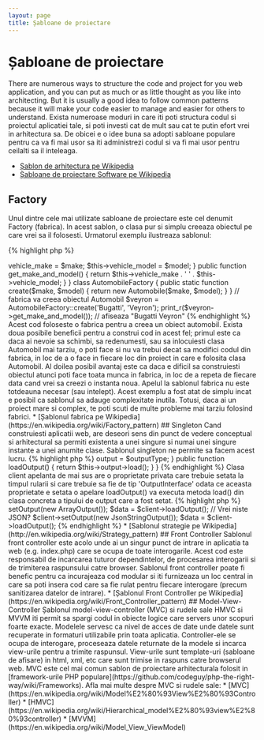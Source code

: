 ```yaml
---
layout: page
title: Șabloane de proiectare
---
```


# Șabloane de proiectare

There are numerous ways to structure the code and project for you web application, and you can put as much or as little
thought as you like into architecting. But it is usually a good idea to follow common patterns because it will make
your code easier to manage and easier for others to understand.
Exista numeroase moduri in care iti poti structura codul si proiectul aplicatiei tale, si poti
investi cat de mult sau cat te putin efort vrei in arhitectura sa. De obicei e o idee buna
sa adopti sabloane populare pentru ca va fi mai usor sa iti administrezi codul si
va fi mai usor pentru ceilalti sa il inteleaga.


* [Șablon de arhitectura pe Wikipedia](https://en.wikipedia.org/wiki/Architectural_pattern)
* [Șabloane de proiectare Software pe Wikipedia](https://en.wikipedia.org/wiki/Software_design_pattern)

## Factory

Unul dintre cele mai utilizate sabloane de proiectare este cel denumit Factory (fabrica).
In acest sablon, o clasa pur si simplu creeaza obiectul pe care vrei sa il folosesti.
Urmatorul exemplu ilustreaza sablonul:

{% highlight php %}
<?php
class Automobile
{
    private $vehicle_make;
    private $vehicle_model;

    public function __construct($make, $model)
    {
        $this->vehicle_make = $make;
        $this->vehicle_model = $model;
    }

    public function get_make_and_model()
    {
        return $this->vehicle_make . ' ' . $this->vehicle_model;
    }
}

class AutomobileFactory
{
    public static function create($make, $model)
    {
        return new Automobile($make, $model);
    }
}

// fabrica va creea obiectul Automobil
$veyron = AutomobileFactory::create('Bugatti', 'Veyron');

print_r($veyron->get_make_and_model()); // afiseaza "Bugatti Veyron"
{% endhighlight %}

Acest cod foloseste o fabrica pentru a creea un obiect automobil. Exista doua posibile beneficii
pentru a construi cod in acest fel; primul este ca daca ai nevoie sa schimbi, sa redenumesti, sau sa inlocuiesti
clasa Automobil mai tarziu, o poti face si nu va trebui decat sa modifici codul din fabrica, in loc de a o face
in fiecare loc din proiect in care e folosita clasa Automobil. Al doilea posibil avantaj este ca daca e
dificil sa construiesti obiectul atunci poti face toata munca in fabrica, in loc de a repeta de fiecare data
cand vrei sa creezi o instanta noua.

Apelul la sablonul fabrica nu este totdeauna necesar (sau intelept). Acest exemplu a fost atat de simplu incat
e posibil ca sablonul sa adauge complexitate inutila. Totusi, daca ai un proiect mare si complex, te poti scuti
de multe probleme mai tarziu folosind fabrici.


* [Șablonul fabrica pe Wikipedia](https://en.wikipedia.org/wiki/Factory_pattern)

## Singleton

Cand construiesti aplicatii web, are deseori sens din punct de vedere conceptual si arhitectural sa permiti
existenta a unei singure si numai unei singure instante a unei anumite clase. Sablonul singleton ne permite
sa facem acest lucru.

{% highlight php %}
<?php
class Singleton
{
    /**
     * Returneaza instanta *Singleton* a acestei clase
     *
     * @staticvar Singleton $instance Instanta *Singleton* a acestei clase.
     *
     * @return Singleton Instanta *Singleton*.
     */
    public static function getInstance()
    {
        static $instance = null;
        if (null === $instance) {
            $instance = new static();
        }

        return $instance;
    }

    /**
     * Constructor privat pentru a preveni crearea unei noi instante prin operatorul `new` din afara acestei clase.
     */
    protected function __construct()
    {
    }

    /**
     * Metoda privata de clonare pentru a preveni clonarea instantei *Singleton*.
     *
     * @return void
     */
    private function __clone()
    {
    }

    /**
     * Metoda privata de deserializare pentru a preveni deserializarea instaintei *Singleton*.
     *
     * @return void
     */
    private function __wakeup()
    {
    }
}

class SingletonChild extends Singleton
{
}

$obj = Singleton::getInstance();
var_dump($obj === Singleton::getInstance());             // bool(true)

$anotherObj = SingletonChild::getInstance();
var_dump($anotherObj === Singleton::getInstance());      // bool(false)

var_dump($anotherObj === SingletonChild::getInstance()); // bool(true)
{% endhighlight %}

Codul de mai sus implementeaza sablonul singleton folosind o variabila [*statica*](http://php.net/language.variables.scope#language.variables.scope.static) si metoda statica de creare `getInstance()`.
Notam urmatoarele:

* Constructorul [`__construct`](http://php.net/language.oop5.decon#object.construct) este declarat ca protected pentru a preveni
crearea unei noi instante a clasei via operatorului `new`.
* Metoda magica [`__clone`](http://php.net/language.oop5.cloning#object.clone) este declarata privata pentru apreveni clonarea unei
instante a clasei via operatorul [`clone`](http://php.net/language.oop5.cloning).
* Metoda magica [`__wakeup`](http://php.net/language.oop5.magic#object.wakeup) este declarata privata pentru a preveni deserializarea
unei instante a clasei via functiei globale [`unserialize()`](http://php.net/function.unserialize).
* O noua instanta este creata via [late static binding](http://php.net/language.oop5.late-static-bindings) in
metoda statica de creare `getInstance()` cu cuvantul cheie `static`. Asta permite subclasarea clasei `Singleton` din exemplu.


Șablonul singleton este util atunci cand avem nevoie sa fim siguri ca avem o singura instanta a clasei pentru
intregul ciclu de viata a aplicatiei noastre web. Aceasta se intampla de obicei pentru obiectele globale
(precum clase de Configurare) sau resurse comune (ca o stiva de evenimente)..

Ar trebui sa fii precaut cand folosesti sablonul singleton, prin natura sa acesta introduce o stare globala
in aplicatia ta, reducand astfel testabilitatea. In majoritatea cazurilor, injectarea dependintelor poate
(si ar trebui) fi folosita in locul unei clase singleton. Folosind injectarea dependintelor inseamna ca nu
introducem cuplari nenecesare in arhitectura aplicatiei noastre, intrucat obiectul ce foloseste resursa
globala sau comuna nu necesita cunostinte despre o clasa definita concret.



* [Șablonul singleton pe Wikipedia](https://en.wikipedia.org/wiki/Singleton_pattern)

## Strategie

Cu sablonul Strategie incapsulezi familii specifice de algoritmi permitant clasei client responsabila de
instantierea unui algoritm particular sa nu aiba cunostinte despre implementarea efectiva.
Exista cateva variatii pe tema sablonului strategie, cea mai simpla dintre ele este expusa dedesubt:

Prima sectiune de cod ilustreaza o familie de algoritmi; ai putea dori un array serializat, ceva JSON
sau poate doar un array de date:
{% highlight php %}
<?php

interface OutputInterface
{
    public function load();
}

class SerializedArrayOutput implements OutputInterface
{
    public function load()
    {
        return serialize($arrayOfData);
    }
}

class JsonStringOutput implements OutputInterface
{
    public function load()
    {
        return json_encode($arrayOfData);
    }
}

class ArrayOutput implements OutputInterface
{
    public function load()
    {
        return $arrayOfData;
    }
}
{% endhighlight %}

Incapsuland algoritmii de mai sus faci in codul tau foarte clar ca alti programatori pot foarte usor adauga
noi tipuri de iesiri fara sa afecteze codul client.

Vei vedea cum fiecare clasa 'output' concreta implementeaza o OutputInterface - iar asta e pentru doua scopuri,
primul este ca astfel se prevede un contract simplu care trebuie respectat de catre orice noua implementare concreta,
iar secund vei vedea in sectiunea urmatoare ca de acum poti utiliza [Type Hinting](http://php.net/manual/en/language.oop5.typehinting.php)
pentru a asigura ca clientul care utilizeaza aceste comportamente este de tipul corect in acest caz 'OutputInterface'.

Urmatorul extras de cod subliniaza cum o clasa client apelanta ar putea folosi unul dintre acesti algoritmi, si,
chiar si mai bine, ar putea hotari comportamentul necesar la timpul rularii:
{% highlight php %}
<?php

class SomeClient
{
    private $output;

    public function setOutput(OutputInterface $outputType)
    {
        $this->output = $outputType;
    }

    public function loadOutput()
    {
        return $this->output->load();
    }
}
{% endhighlight %}

Clasa client apelanta de mai sus are o proprietate privata care trebuie setata la timpul rularii si care trebuie
sa fie de tip 'OutputInterface' odata ce aceasta proprietate e setata o apelare loadOutput() va executa metoda load() din
clasa concreta a tipului de output care a fost setat.
{% highlight php %}
<?php

$client = new SomeClient();

// Vrei un array?
$client->setOutput(new ArrayOutput());
$data = $client->loadOutput();

// Vrei niste JSON?
$client->setOutput(new JsonStringOutput());
$data = $client->loadOutput();

{% endhighlight %}

* [Sablonul strategie pe Wikipedia](http://en.wikipedia.org/wiki/Strategy_pattern)

## Front Controller

Sablonul front controller este acolo unde ai un singur punct de intrare in aplicatia ta web (e.g. index.php)
care se ocupa de toate interogarile. Acest cod este responsabil de incarcarea tuturor dependintelor, de
procesarea interogarii si de trimiterea raspunsului catre browser. Sablonul front controller poate fi benefic
pentru ca incurajeaza cod modular si iti furnizeaza un loc central in care sa poti insera cod care sa fie
rulat pentru fiecare interogare (precum sanitizarea datelor de intrare).

* [Șablonul Front Controller pe Wikipedia](https://en.wikipedia.org/wiki/Front_Controller_pattern)

## Model-View-Controller


Șablonul model-view-controller (MVC) si rudele sale HMVC si MVVM iti permit sa spargi codul in obiecte logice care
servers unor scopuri foarte exacte. Modelele servesc ca nivel de acces de date unde datele sunt recuperate in formaturi
utilizabile prin toata aplicatia. Controller-ele se ocupa de interogare, proceseaza datele returnate de la
modele si incarca view-urile pentru a trimite raspunsul. View-urile sunt template-uri (sabloane de afisare) in html, xml,
etc care sunt trimise in raspuns catre browserul web.

MVC este cel mai comun sablon de proiectare arhitecturala folosit in [framework-urile PHP populare](https://github.com/codeguy/php-the-right-way/wiki/Frameworks).
Afla mai multe despre MVC si rudele sale:

* [MVC](https://en.wikipedia.org/wiki/Model%E2%80%93View%E2%80%93Controller)
* [HMVC](https://en.wikipedia.org/wiki/Hierarchical_model%E2%80%93view%E2%80%93controller)
* [MVVM](https://en.wikipedia.org/wiki/Model_View_ViewModel)
